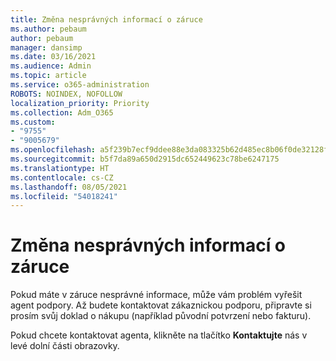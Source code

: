 ```yaml
---
title: Změna nesprávných informací o záruce
ms.author: pebaum
author: pebaum
manager: dansimp
ms.date: 03/16/2021
ms.audience: Admin
ms.topic: article
ms.service: o365-administration
ROBOTS: NOINDEX, NOFOLLOW
localization_priority: Priority
ms.collection: Adm_O365
ms.custom:
- "9755"
- "9005679"
ms.openlocfilehash: a5f239b7ecf9ddee88e3da083325b62d485ec8b06f0de32128fc6a750044af36
ms.sourcegitcommit: b5f7da89a650d2915dc652449623c78be6247175
ms.translationtype: HT
ms.contentlocale: cs-CZ
ms.lasthandoff: 08/05/2021
ms.locfileid: "54018241"
---
```

# <a name="change-incorrect-warranty-information"></a>Změna nesprávných informací o záruce

Pokud máte v záruce nesprávné informace, může vám problém vyřešit agent podpory. Až budete kontaktovat zákaznickou podporu, připravte si prosím svůj doklad o nákupu (například původní potvrzení nebo fakturu).

Pokud chcete kontaktovat agenta, klikněte na tlačítko **Kontaktujte** nás v levé dolní části obrazovky.